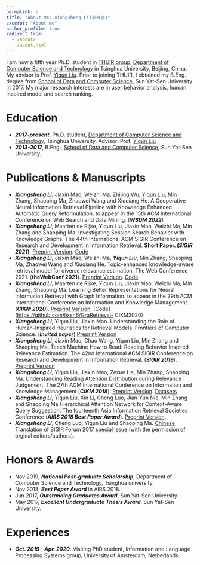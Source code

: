 ```yaml
---
permalink: /
title: "About Me: Xiangsheng Li(李祥圣)"
excerpt: "About me"
author_profile: true
redirect_from: 
  - /about/
  - /about.html
---
```


I am now a fifth year Ph.D. student in [THUIR group](http://www.thuir.cn/), [Department of Computer Science and Technology](http://www.cs.tsinghua.edu.cn) in Tsinghua University, Beijing, China. My advisor is Prof. [Yiqun Liu](http://www.thuir.cn/group/~YQLiu/). Prior to joining THUIR, I obtained my B.Eng. degree from [School of Data and Computer Science](http://sdcs.sysu.edu.cn), Sun Yat-Sen University in 2017. My major research interests are in user behavior analysis, human inspired model and search ranking.


Education
======
* ***2017-present***, Ph.D. student, [Department of Computer Science and Technology](http://www.cs.tsinghua.edu.cn), Tsinghua University. Advisor: Prof. [Yiqun Liu](http://www.thuir.cn/group/~YQLiu/)
* ***2013-2017***, B.Eng., [School of Data and Computer Science](http://sdcs.sysu.edu.cn), Sun Yat-Sen University.


Publications & Manuscripts
======

* ***Xiangsheng Li***, Jiaxin Mao, Weizhi Ma, Zhijing Wu, Yiqun Liu, Min Zhang, Shaoping Ma, Zhaowei Wang and Xiuqiang He. A Cooperative Neural Information Retrieval Pipeline with Knowledge Enhanced Automatic Query Reformulation. to appear in the 15th ACM International Conference on Web Search and Data Mining. (***WSDM 2022***)
* ***Xiangsheng Li***, Maarten de Rijke, Yiqun Liu, Jiaxin Mao, Weizhi Ma, Min Zhang and Shaoping Ma. Investigating Session Search Behavior with Knowledge Graphs. The 44th International ACM SIGIR Conference on Research and Development in Information Retrieval. **Short Paper. (*SIGIR 2021*)**. [Preprint Version](http://www.thuir.cn/group/~YQLiu/publications/SIGIR2021Li.pdf). [Code](https://github.com/lixsh6/KnowledgeAnlysis-SIGIR2021-SP)
* ***Xiangsheng Li***, Jiaxin Mao, Weizhi Ma, ***Yiqun Liu***, Min Zhang, Shaoping Ma, Zhaowei Wang and Xiuqiang He. Topic-enhanced knowledge-aware retrieval model for diverse relevance estimation. The Web Conference 2021. (**theWebConf 2021**). [Preprint Version](http://www.thuir.cn/group/~YQLiu/publications/WWW2021Li.pdf). [Code](https://github.com/lixsh6/TEKM-ranker)
* ***Xiangsheng Li***, Maarten de Rijke, Yiqun Liu, Jiaxin Mao, Weizhi Ma, Min Zhang, Shaoping Ma. Learning Better Representations for Neural Information Retrieval with Graph Information. to appear in the 29th ACM International Conference on Information and Knowledge Management. (***CIKM 2020***). [Preprint Version](http://www.thuir.cn/group/~YQLiu/publications/CIKM2020Li.pdf). [Code](https://github.com/lixsh6/GraRetrieval- CIKM2020)
* ***Xiangsheng Li***, Yiqun Liu, Jiaxin Mao. Understanding the Role of Human-Inspired Heuristics for Retrieval Models. Frontiers of Computer Science. (***Invited paper***) [Preprint Version](http://www.thuir.cn/group/~YQLiu/publications/FCS2020Li.pdf)
* ***Xiangsheng Li***, Jiaxin Mao, Chao Wang, Yiqun Liu, Min Zhang and Shaoping Ma. Teach Machine How to Read: Reading Behavior Inspired Relevance Estimation. The 42nd International ACM SIGIR Conference on Research and Development in Information Retrieval.  (***SIGIR 2019***). [Preprint Version](http://www.thuir.cn/group/~YQLiu/publications/SIGIR2019Li.pdf)
* ***Xiangsheng Li***, Yiqun Liu, Jiaxin Mao, Zexue He, Min Zhang, Shaoping Ma. Understanding Reading Attention Distribution during Relevance Judgement. The 27th ACM International Conference on Information and Knowledge Management (***CIKM 2018***). [Preprint Version](http://www.thuir.cn/group/~YQLiu/publications/CIKM18Li.pdf). [Datasets](https://drive.google.com/file/d/18namIxTDGhM2udCqquKYeHQvJI1zJZ27/view?usp=sharing)
* ***Xiangsheng Li***, Yiqun Liu, Xin Li, Cheng Luo, Jian-Yun Nie, Min Zhang and Shaoping Ma Hierarchical Attention Network for Context-Aware Query Suggestion. The fourteenth Asia Information Retrieval Societies Conference (***AIRS 2018 Best Paper Award***). [Preprint Version](http://www.thuir.cn/group/~YQLiu/publications/AIRS2018Li.pdf).
* ***Xiangsheng Li***, Cheng Luo, Yiqun Liu and Shaoping Ma. [Chinese Translation](http://www.thuir.cn/group/~YQLiu/publications/SIGIRForumSI.pdf) of SIGIR Forum 2017 [special issue](http://sigir.org/forum/issues/july-special-issue-2017/) (with the permission of orginal editors/authors).




Honors & Awards
======
* Nov 2019, ***National Post-graduate Scholarship***, Department of Computer Science and Technology, Tsinghua university.
* Nov 2018, ***Best Paper Award*** in AIRS 2018.
* Jun 2017, ***Outstanding Graduates Award***, Sun Yat-Sen University.
* May 2017, ***Excellent Undergraduate Thesis Award***, Sun Yat-Sen University.

Experiences
======
* ***Oct. 2019 - Apr. 2020***. Visiting PhD student, Information and Language Processing Systems group, University of Amsterdam, Netherlands.

